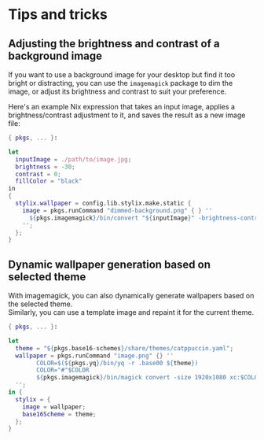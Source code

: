 # Tips and tricks

## Adjusting the brightness and contrast of a background image

If you want to use a background image for your desktop but find it too bright or distracting, you can use the `imagemagick` package to dim the image, or adjust its brightness and contrast to suit your preference.

Here's an example Nix expression that takes an input image, applies a brightness/contrast adjustment to it, and saves the result as a new image file:

```nix
{ pkgs, ... }:

let
  inputImage = ./path/to/image.jpg;
  brightness = -30;
  contrast = 0;
  fillColor = "black"
in
{
  stylix.wallpaper = config.lib.stylix.make.static {
    image = pkgs.runCommand "dimmed-background.png" { } ''
      ${pkgs.imagemagick}/bin/convert "${inputImage}" -brightness-contrast ${brightness},${contrast} -fill ${fillColor} $out
    '';
  };
}
```

## Dynamic wallpaper generation based on selected theme

With imagemagick, you can also dynamically generate wallpapers based on the selected theme.  
Similarly, you can use a template image and repaint it for the current theme.

```nix
{ pkgs, ... }:

let
  theme = "${pkgs.base16-schemes}/share/themes/catppuccin.yaml";
  wallpaper = pkgs.runCommand "image.png" {} ''
        COLOR=$(${pkgs.yq}/bin/yq -r .base00 ${theme})
        COLOR="#"$COLOR
        ${pkgs.imagemagick}/bin/magick convert -size 1920x1080 xc:$COLOR $out
  '';
in {
  stylix = {
    image = wallpaper;
    base16Scheme = theme;
  };
}
```
